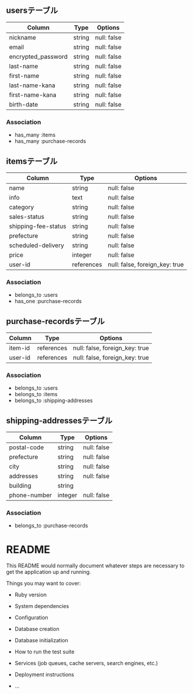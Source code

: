 ## usersテーブル

| Column             | Type   | Options     |
| ------------------ | ------ | ----------- |
| nickname           | string | null: false |
| email              | string | null: false |
| encrypted_password | string | null: false |
| last-name          | string | null: false |
| first-name         | string | null: false |
| last-name-kana     | string | null: false |
| first-name-kana    | string | null: false |
| birth-date         | string | null: false |

### Association

- has_many :items
- has_many :purchase-records


## itemsテーブル

| Column              | Type       | Options                        |
| ------------------- | ---------- | ------------------------------ |
| name                | string     | null: false                    |
| info                | text       | null: false                    |
| category            | string     | null: false                    |
| sales-status        | string     | null: false                    |
| shipping-fee-status | string     | null: false                    |
| prefecture          | string     | null: false                    |
| scheduled-delivery  | string     | null: false                    |
| price               | integer    | null: false                    |
| user-id             | references | null: false, foreign_key: true |

### Association

- belongs_to :users
- has_one :purchase-records


## purchase-recordsテーブル

| Column        | Type       | Options                        |
| ------------- | ---------- | ------------------------------ |
| item-id       | references | null: false, foreign_key: true |
| user-id       | references | null: false, foreign_key: true |

### Association

- belongs_to :users
- belongs_to :items
- belongs_to :shipping-addresses


## shipping-addressesテーブル

| Column       | Type    | Options     |
| ------------ | ------- | ----------- |
| postal-code  | string  | null: false |
| prefecture   | string  | null: false |
| city         | string  | null: false |
| addresses    | string  | null: false |
| building     | string  |             |
| phone-number | integer | null: false |

### Association

- belongs_to :purchase-records


# README

This README would normally document whatever steps are necessary to get the
application up and running.

Things you may want to cover:

* Ruby version

* System dependencies

* Configuration

* Database creation

* Database initialization

* How to run the test suite

* Services (job queues, cache servers, search engines, etc.)

* Deployment instructions

* ...
